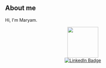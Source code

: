 ## About me

Hi, I'm Maryam.

<div id="header" align="center">
  <img src="https://i.giphy.com/media/v1.Y2lkPTc5MGI3NjExOXE1azV3aWZ0bG1nZzh3MmUwejh1eWZleG9nd20ycG40OXkzYjdlaCZlcD12MV9pbnRlcm5hbF9naWZfYnlfaWQmY3Q9cw/RN8FdaB6T1bkkI5n4I/giphy.gif" width="100"/>
<div id="badges">
  <a href="https://www.linkedin.com/in/maryam-kheiri-542797aa/">
    <img src="https://img.shields.io/badge/LinkedIn-blue?style=for-the-badge&logo=linkedin&logoColor=white" alt="LinkedIn Badge"/>
  </a>

</div>
<div id="badges">
  <img src="https://komarev.com/ghpvc/?username=maryamkheiri&style=flat-square&color=blue" alt=""/>

</div>
</div>
